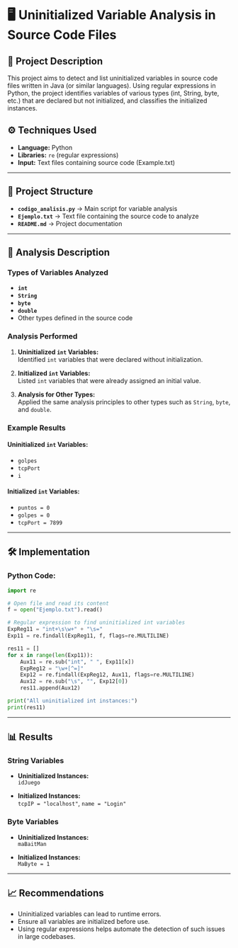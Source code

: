 # 🖥️ Uninitialized Variable Analysis in Source Code Files

## 📌 Project Description
This project aims to detect and list uninitialized variables in source code files written in Java (or similar languages). Using regular expressions in Python, the project identifies variables of various types (int, String, byte, etc.) that are declared but not initialized, and classifies the initialized instances.

## ⚙️ Techniques Used
- **Language:** Python
- **Libraries:** `re` (regular expressions)
- **Input:** Text files containing source code (Example.txt)

---

## 📂 Project Structure
- **`codigo_analisis.py`** → Main script for variable analysis
- **`Ejemplo.txt`** → Text file containing the source code to analyze
- **`README.md`** → Project documentation

---

## 📝 Analysis Description
### Types of Variables Analyzed
- **`int`**
- **`String`**
- **`byte`**
- **`double`**
- Other types defined in the source code

### Analysis Performed
1. **Uninitialized `int` Variables:**  
   Identified `int` variables that were declared without initialization.

2. **Initialized `int` Variables:**  
   Listed `int` variables that were already assigned an initial value.

3. **Analysis for Other Types:**  
   Applied the same analysis principles to other types such as `String`, `byte`, and `double`.

### Example Results
#### Uninitialized `int` Variables:
- `golpes`
- `tcpPort`
- `i`

#### Initialized `int` Variables:
- `puntos = 0`
- `golpes = 0`
- `tcpPort = 7899`

---

## 🛠️ Implementation

### Python Code:
```python
import re

# Open file and read its content
f = open("Ejemplo.txt").read()

# Regular expression to find uninitialized int variables
ExpReg11 = "int+\s\w+" + "\s="
Exp11 = re.findall(ExpReg11, f, flags=re.MULTILINE)

res11 = []
for x in range(len(Exp11)):
    Aux11 = re.sub("int", " ", Exp11[x])
    ExpReg12 = "\w+[^=]"
    Exp12 = re.findall(ExpReg12, Aux11, flags=re.MULTILINE)
    Aux12 = re.sub("\s", "", Exp12[0])
    res11.append(Aux12)

print("All uninitialized int instances:")
print(res11)
```

---

## 📊 Results

### String Variables
- **Uninitialized Instances:**  
  `idJuego`
  
- **Initialized Instances:**  
  `tcpIP = "localhost"`, `name = "Login"`

### Byte Variables
- **Uninitialized Instances:**  
  `maBaitMan`
  
- **Initialized Instances:**  
  `MaByte = 1`

---

## 📈 Recommendations
- Uninitialized variables can lead to runtime errors.
- Ensure all variables are initialized before use.
- Using regular expressions helps automate the detection of such issues in large codebases.
